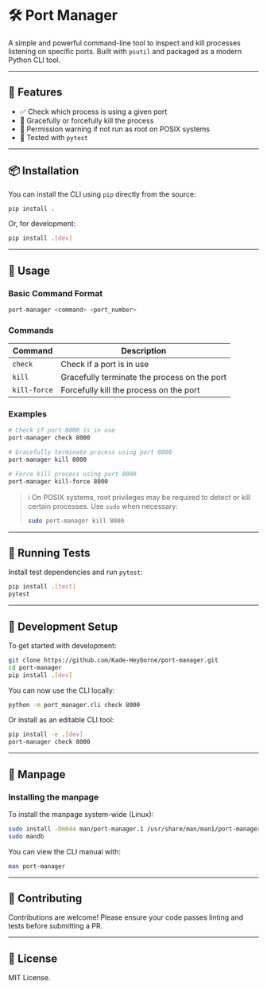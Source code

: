 # 🛠️ Port Manager

A simple and powerful command-line tool to inspect and kill processes listening on specific ports. Built with `psutil` and packaged as a modern Python CLI tool.

---

## 🚀 Features

- ✅ Check which process is using a given port
- 🧯 Gracefully or forcefully kill the process
- 🔐 Permission warning if not run as root on POSIX systems
- 🧪 Tested with `pytest`

---

## 📦 Installation

You can install the CLI using `pip` directly from the source:

```bash
pip install .
```

Or, for development:

```bash
pip install .[dev]
```

---

## 🔧 Usage

### Basic Command Format

```bash
port-manager <command> <port_number>
```

### Commands

| Command      | Description                                  |
| ------------ | -------------------------------------------- |
| `check`      | Check if a port is in use                    |
| `kill`       | Gracefully terminate the process on the port |
| `kill-force` | Forcefully kill the process on the port      |

### Examples

```bash
# Check if port 8000 is in use
port-manager check 8000

# Gracefully terminate process using port 8000
port-manager kill 8000

# Force kill process using port 8000
port-manager kill-force 8000
```

> ℹ️ On POSIX systems, root privileges may be required to detect or kill certain processes. Use `sudo` when necessary:
>
> ```bash
> sudo port-manager kill 8000
> ```

---

## 🧪 Running Tests

Install test dependencies and run `pytest`:

```bash
pip install .[test]
pytest
```

---

## 🧰 Development Setup

To get started with development:

```bash
git clone https://github.com/Kade-Heyborne/port-manager.git
cd port-manager
pip install .[dev]
```

You can now use the CLI locally:

```bash
python -m port_manager.cli check 8000
```

Or install as an editable CLI tool:

```bash
pip install -e .[dev]
port-manager check 8000
```

---

## 📄 Manpage

### Installing the manpage

To install the manpage system-wide (Linux):

```bash
sudo install -Dm644 man/port-manager.1 /usr/share/man/man1/port-manager.1
sudo mandb
```

You can view the CLI manual with:

```bash
man port-manager
```

---

## 🙋 Contributing

Contributions are welcome! Please ensure your code passes linting and tests before submitting a PR.

---

## 📜 License

MIT License.
